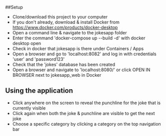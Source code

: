##Setup
* Clone/download this project to your computer
* If you don't already, download & install Docker from https://www.docker.com/products/docker-desktop
* Open a command line & navigate to the jokesapp folder
* Enter the command 'docker-compose up --build -d' with docker desktop open
* Check in docker that jokesapp is there under Containers / Apps
* Open a browser and go to 'localhost:8082' and log in with credentials 'user' and 'password123'
* Check that the 'jokes' database has been created
* Open a browser and navigate to 'localhost:8080/' or click OPEN IN BROWSER next to jokesapp_web in Docker

## Using the application
* Click anywhere on the screen to reveal the punchline for the joke that is currently visible
* Click again when both the joke & punchline are visible to get the next joke
* Choose a specific category by clicking a category on the top navigation bar
